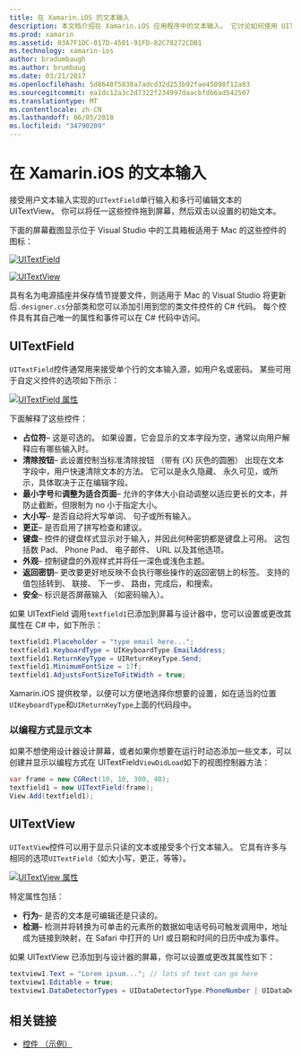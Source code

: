 ```yaml
---
title: 在 Xamarin.iOS 的文本输入
description: 本文档介绍在 Xamarin.iOS 应用程序中的文本输入。 它讨论如何使用 UITextField 和 UITextVIew 以编程方式和 iOS 设计器。
ms.prod: xamarin
ms.assetid: 03A7F1DC-017D-4501-91FD-82C78272CDB1
ms.technology: xamarin-ios
author: bradumbaugh
ms.author: brumbaug
ms.date: 03/21/2017
ms.openlocfilehash: 5d8648f5830a7adcd32d253b92fae45098f12a83
ms.sourcegitcommit: ea1dc12a3c2d7322f234997daacbfdb6ad542507
ms.translationtype: MT
ms.contentlocale: zh-CN
ms.lasthandoff: 06/05/2018
ms.locfileid: "34790209"
---
```

# <a name="text-input-in-xamarinios"></a>在 Xamarin.iOS 的文本输入

接受用户文本输入实现的`UITextField`单行输入和多行可编辑文本的 UITextView。 你可以将任一这些控件拖到屏幕，然后双击以设置的初始文本。

下面的屏幕截图显示位于 Visual Studio 中的工具箱板适用于 Mac 的这些控件的图标：

 [![](text-input-images/image11a.png "UITextField")](text-input-images/image11a.png#lightbox)

 [![](text-input-images/image13a.png "UITextView")](text-input-images/image13a.png#lightbox)

具有名为电源插座并保存情节提要文件，则适用于 Mac 的 Visual Studio 将更新后`.designer.cs`分部类和您可以添加引用到您的类文件控件的 C# 代码。 每个控件具有其自己唯一的属性和事件可以在 C# 代码中访问。

 <a name="UITextField" />


## <a name="uitextfield"></a>UITextField

`UITextField`控件通常用来接受单个行的文本输入源，如用户名或密码。 某些可用于自定义控件的选项如下所示：

 [![](text-input-images/image15a.png "UITextField 属性")](text-input-images/image15a.png#lightbox)

下面解释了这些控件：

-  **占位符**– 这是可选的。 如果设置，它会显示的文本字段为空，通常以向用户解释应有哪些输入时。
-  **清除按钮**– 此设置控制当标准清除按钮 （带有 (X) 灰色的圆圈） 出现在文本字段中，用户快速清除文本的方法。 它可以是永久隐藏、 永久可见，或所示，具体取决于正在编辑字段。
-  **最小字号**和**调整为适合页面**– 允许的字体大小自动调整以适应更长的文本，并防止截断，但限制为 no 小于指定大小。
-  **大小写**– 是否自动将大写单词、 句子或所有输入。
-  **更正**– 是否启用了拼写检查和建议。
-  **键盘**– 控件的键盘样式显示对于输入，并因此何种密钥都是键盘上可用。 这包括数 Pad、 Phone Pad、 电子邮件、 URL 以及其他选项。
-  **外观**– 控制键盘的外观样式并将任一深色或浅色主题。
-  **返回密钥**– 更改要更好地反映不会执行哪些操作的返回密钥上的标签。 支持的值包括转到、 联接、 下一步、 路由，完成后，和搜索。
-  **安全**– 标识是否屏蔽输入 （如密码输入）。


如果 UITextField 调用`textfield1`已添加到屏幕与设计器中，您可以设置或更改其属性在 C# 中，如下所示：

```csharp
textfield1.Placeholder = "type email here...";
textfield1.KeyboardType = UIKeyboardType.EmailAddress;
textfield1.ReturnKeyType = UIReturnKeyType.Send;
textfield1.MinimumFontSize = 17f;
textfield1.AdjustsFontSizeToFitWidth = true;
```

Xamarin.iOS 提供枚举，以便可以方便地选择你想要的设置，如在适当的位置`UIKeyboardType`和`UIReturnKeyType`上面的代码段中。

### <a name="display-text-programmatically"></a>以编程方式显示文本

如果不想使用设计器设计屏幕，或者如果你想要在运行时动态添加一些文本，可以创建并显示以编程方式在 UITextField`ViewDidLoad`如下的视图控制器方法：

```csharp
var frame = new CGRect(10, 10, 300, 40);
textfield1 = new UITextField(frame);
View.Add(textfield1);
```

 <a name="UITextView" />


## <a name="uitextview"></a>UITextView

`UITextView`控件可以用于显示只读的文本或接受多个行文本输入。 它具有许多与相同的选项`UITextField`（如大小写，更正，等等）。

 [![](text-input-images/image16a.png "UITextView 属性")](text-input-images/image16a.png#lightbox)

特定属性包括：

-  **行为**– 是否的文本是可编辑还是只读的。
-  **检测**– 检测并将转换为可单击的元素所的数据如电话号码可触发调用中，地址成为链接到映射，在 Safari 中打开的 Url 或日期和时间的日历中成为事件。


如果 UITextView 已添加到与设计器的屏幕，你可以设置或更改其属性如下：

```csharp
textview1.Text = "Lorem ipsum..."; // lots of text can go here
textview1.Editable = true;
textview1.DataDetectorTypes = UIDataDetectorType.PhoneNumber | UIDataDetectorType.Link;
```



## <a name="related-links"></a>相关链接

- [控件 （示例）](https://developer.xamarin.com/samples/Controls/)

